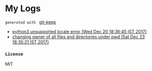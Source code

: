 # My Logs
`generated with ` [git-keep](https://github.com/junaid1460/git-keep)
 - [python3 unsupported locale error (Wed Dec 20 18:36:45 IST 2017)](files/MTUxMzc3NTIwNTQxNjgyMjEyMHB5dGhvbjMxOTk5MQ==.md)
 - [changing owner of all files and directories under pwd (Sat Dec 23 18:35:21 IST 2017)](files/MTUxNDAzNDMyMTcwMzY1ODg4MWNoYW5naW5nMTU4MzE=.md)

### `License`
MIT
